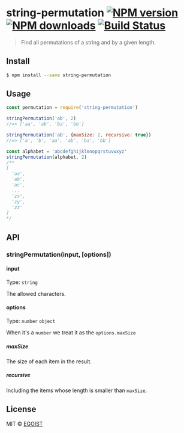 # string-permutation [![NPM version](https://img.shields.io/npm/v/string-permutation.svg)](https://npmjs.com/package/string-permutation) [![NPM downloads](https://img.shields.io/npm/dm/string-permutation.svg)](https://npmjs.com/package/string-permutation) [![Build Status](https://img.shields.io/circleci/project/egoist/string-permutation/master.svg)](https://circleci.com/gh/egoist/string-permutation)

> Find all permutations of a string and by a given length.

## Install

```bash
$ npm install --save string-permutation
```

## Usage

```js
const permutation = require('string-permutation')

stringPermutation('ab', 2)
//=> ['aa', 'ab', 'ba', 'bb']

stringPermutation('ab', {maxSize: 2, recursive: true})
//=> ['a', 'b', 'aa', 'ab', 'ba', 'bb']

const alphabet = 'abcdefghijklmnopqrstuvwxyz'
stringPermutation(alphabet, 2)
/**
[
  'aa',
  'ab',
  'ac',
  ...
  'zx',
  'zy',
  'zz'
]
*/
```

## API

### stringPermutation(input, [options])

#### input

Type: `string`

The allowed characters.

#### options

Type: `number` `object`

When it's a `number` we treat it as the `options.maxSize`

##### maxSize

The size of each item in the result.

##### recursive

Including the items whose length is smaller than `maxSize`.

## License

MIT © [EGOIST](https://github.com/egoist)

